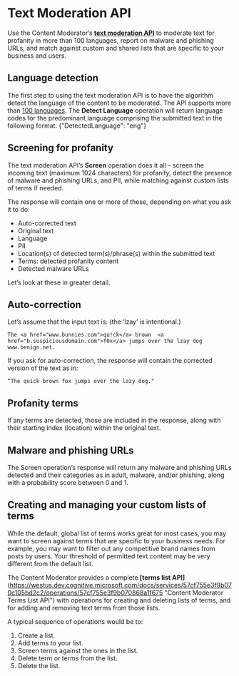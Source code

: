 <!-- 
NavPath: Content Moderator
LinkLabel: Text Moderation API
Url: content-moderator/documentation/text-moderation-api
Weight: 160
-->

# Text Moderation API #

Use the Content Moderator’s [**text moderation API**](https://westus.dev.cognitive.microsoft.com/docs/services/57cf753a3f9b070c105bd2c1/operations/57cf753a3f9b070868a1f66e "Content Moderator Text Moderation API") to moderate text for profanity in more than 100 languages, report on malware and phishing URLs, and match against custom and shared lists that are specific to your business and users.

## Language detection ##

The first step to using the text moderation API is to have the algorithm detect the language of the content to be moderated. The API supports more than [100 languages](Text-Moderation-API-Languages.md). The **Detect Language** operation will return language codes for the predominant language comprising the submitted text in the following format:
{"DetectedLanguage": "eng"}

## Screening for profanity ##

The text moderation API’s **Screen** operation does it all – screen the incoming text (maximum 1024 characters) for profanity, detect the presence of malware and phishing URLs, and PII, while matching against custom lists of terms if needed.

The response will contain one or more of these, depending on what you ask it to do:

- Auto-corrected text
- Original text
- Language
- PII
- Location(s) of detected term(s)/phrase(s) within the submitted text
- Terms: detected profanity content
- Detected malware URLs

Let’s look at these in greater detail.

## Auto-correction ##

Let’s assume that the input text is: (the ‘lzay’ is intentional.)

	The <a href="www.bunnies.com">qu!ck</a> brown  <a href="b.suspiciousdomain.com">f0x</a> jumps over the lzay dog www.benign.net.

If you ask for auto-correction, the response will contain the corrected version of the text as in:

	“The quick brown fox jumps over the lazy dog."

## Profanity terms ##

If any terms are detected, those are included in the response, along with their starting index (location) within the original text.

## Malware and phishing URLs ##

The Screen operation’s response will return any malware and phishing URLs detected and their categories as in adult, malware, and/or phishing, along with a probability score between 0 and 1.

## Creating and managing your custom lists of terms ##

While the default, global list of terms works great for most cases, you may want to screen against terms that are specific to your business needs. For example, you may want to filter out any competitive brand names from posts by users. Your threshold of permitted text content may be very different from the default list.

The Content Moderator provides a complete **[terms list API]**(https://westus.dev.cognitive.microsoft.com/docs/services/57cf755e3f9b070c105bd2c2/operations/57cf755e3f9b070868a1f675 "Content Moderator Terms List API") with operations for creating and deleting lists of terms, and for adding and removing text terms from those lists.

A typical sequence of operations would be to:

1. Create a list.
1. Add terms to your list.
1. Screen terms against the ones in the list.
1. Delete term or terms from the list.
1. Delete the list.
